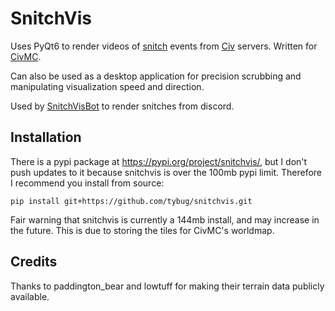 # SnitchVis

Uses PyQt6 to render videos of [snitch](https://civwiki.org/wiki/Snitch) events from [Civ](https://civwiki.org/wiki/Main_Page) servers. Written for [CivMC](https://old.reddit.com/r/CivMC).

Can also be used as a desktop application for precision scrubbing and manipulating visualization speed and direction.

Used by [SnitchVisBot](https://github.com/tybug/snitchvisbot) to render snitches from discord.

## Installation

There is a pypi package at https://pypi.org/project/snitchvis/, but I don't push updates to it because snitchvis is over the 100mb pypi limit. Therefore I recommend you install from source:

```
pip install git+https://github.com/tybug/snitchvis.git
```

Fair warning that snitchvis is currently a 144mb install, and may increase in the future. This is due to storing the tiles for CivMC's worldmap.

## Credits

Thanks to paddington_bear and lowtuff for making their terrain data publicly available.
